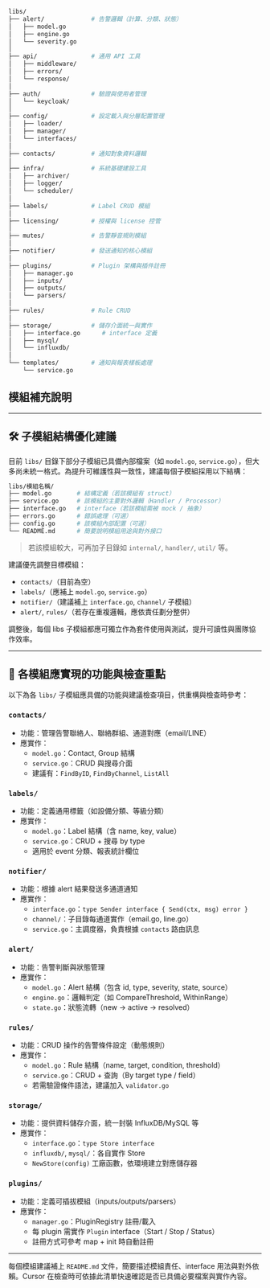 
```bash
libs/
├── alert/             # 告警邏輯（計算、分類、狀態）
│   ├── model.go
│   ├── engine.go
│   └── severity.go
│
├── api/               # 通用 API 工具
│   ├── middleware/
│   ├── errors/
│   └── response/
│
├── auth/              # 驗證與使用者管理
│   └── keycloak/
│
├── config/            # 設定載入與分層配置管理
│   ├── loader/
│   ├── manager/
│   └── interfaces/
│
├── contacts/          # 通知對象資料邏輯
│
├── infra/             # 系統基礎建設工具
│   ├── archiver/
│   ├── logger/
│   └── scheduler/
│
├── labels/            # Label CRUD 模組
│
├── licensing/         # 授權與 license 控管
│
├── mutes/             # 告警靜音規則模組
│
├── notifier/          # 發送通知的核心模組
│
├── plugins/           # Plugin 架構與插件註冊
│   ├── manager.go
│   ├── inputs/
│   ├── outputs/
│   └── parsers/
│
├── rules/             # Rule CRUD
│
├── storage/           # 儲存介面統一與實作
│   ├── interface.go      # interface 定義
│   ├── mysql/
│   └── influxdb/
│
└── templates/         # 通知與報表樣板處理
    └── service.go
```


## 模組補充說明

---

## 🛠 子模組結構優化建議

目前 `libs/` 目錄下部分子模組已具備內部檔案（如 `model.go`, `service.go`），但大多尚未統一格式。為提升可維護性與一致性，建議每個子模組採用以下結構：

```bash
libs/模組名稱/
├── model.go       # 結構定義（若該模組有 struct）
├── service.go     # 該模組的主要對外邏輯（Handler / Processor）
├── interface.go   # interface（若該模組需被 mock / 抽象）
├── errors.go      # 錯誤處理（可選）
├── config.go      # 該模組內部配置（可選）
└── README.md      # 簡要說明模組用途與對外接口
```

> 若該模組較大，可再加子目錄如 `internal/`, `handler/`, `util/` 等。


建議優先調整目標模組：
- `contacts/`（目前為空）
- `labels/`（應補上 `model.go`, `service.go`）
- `notifier/`（建議補上 `interface.go`, `channel/` 子模組）
- `alert/`, `rules/`（若存在重複邏輯，應依責任劃分整併）

調整後，每個 libs 子模組都應可獨立作為套件使用與測試，提升可讀性與團隊協作效率。

---

## 📌 各模組應實現的功能與檢查重點

以下為各 `libs/` 子模組應具備的功能與建議檢查項目，供重構與檢查時參考：

### `contacts/`
- 功能：管理告警聯絡人、聯絡群組、通道對應（email/LINE）
- 應實作：
  - `model.go`：Contact, Group 結構
  - `service.go`：CRUD 與搜尋介面
  - 建議有：`FindByID`, `FindByChannel`, `ListAll`

### `labels/`
- 功能：定義通用標籤（如設備分類、等級分類）
- 應實作：
  - `model.go`：Label 結構（含 name, key, value）
  - `service.go`：CRUD + 搜尋 by type
  - 適用於 event 分類、報表統計欄位

### `notifier/`
- 功能：根據 alert 結果發送多通道通知
- 應實作：
  - `interface.go`：`type Sender interface { Send(ctx, msg) error }`
  - `channel/`：子目錄每通道實作（email.go, line.go）
  - `service.go`：主調度器，負責根據 `contacts` 路由訊息

### `alert/`
- 功能：告警判斷與狀態管理
- 應實作：
  - `model.go`：Alert 結構（包含 id, type, severity, state, source）
  - `engine.go`：邏輯判定（如 CompareThreshold, WithinRange）
  - `state.go`：狀態流轉（new → active → resolved）

### `rules/`
- 功能：CRUD 操作的告警條件設定（動態規則）
- 應實作：
  - `model.go`：Rule 結構（name, target, condition, threshold）
  - `service.go`：CRUD + 查詢（By target type / field）
  - 若需驗證條件語法，建議加入 `validator.go`

### `storage/`
- 功能：提供資料儲存介面，統一封裝 InfluxDB/MySQL 等
- 應實作：
  - `interface.go`：`type Store interface`
  - `influxdb/`, `mysql/`：各自實作 Store
  - `NewStore(config)` 工廠函數，依環境建立對應儲存器

### `plugins/`
- 功能：定義可插拔模組（inputs/outputs/parsers）
- 應實作：
  - `manager.go`：PluginRegistry 註冊/載入
  - 每 plugin 需實作 `Plugin` interface（Start / Stop / Status）
  - 註冊方式可參考 map + init 時自動註冊

---

每個模組建議補上 `README.md` 文件，簡要描述模組責任、interface 用法與對外依賴。Cursor 在檢查時可依據此清單快速確認是否已具備必要檔案與實作內容。